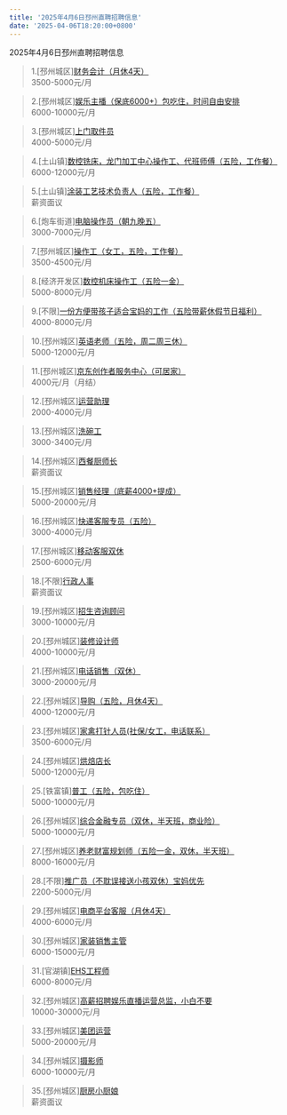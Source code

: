 ```yaml
---
title: '2025年4月6日邳州直聘招聘信息'
date: '2025-04-06T18:20:00+0800'
---
```

2025年4月6日邳州直聘招聘信息
<!--more-->
>1.[邳州城区][财务会计（月休4天）](https://www.pizhouzhipin.com/job/26963)<br>
>3500-5000元/月

>2.[邳州城区][娱乐主播（保底6000+）包吃住，时间自由安排](https://www.pizhouzhipin.com/job/32908)<br>
>6000-10000元/月

>3.[邳州城区][上门取件员](https://www.pizhouzhipin.com/job/37718)<br>
>4000-5000元/月

>4.[土山镇][数控铣床，龙门加工中心操作工、代班师傅（五险，工作餐）](https://www.pizhouzhipin.com/job/34952)<br>
>6000-12000元/月

>5.[土山镇][涂装工艺技术负责人（五险，工作餐）](https://www.pizhouzhipin.com/job/38920)<br>
>薪资面议

>6.[炮车街道][电脑操作员（朝九晚五）](https://www.pizhouzhipin.com/job/36357)<br>
>3000-7000元/月

>7.[邳州城区][操作工（女工，五险，工作餐）](https://www.pizhouzhipin.com/job/11881)<br>
>3500-4500元/月

>8.[经济开发区][数控机床操作工（五险一金）](https://www.pizhouzhipin.com/job/38192)<br>
>5000-8000元/月

>9.[不限][一份方便带孩子适合宝妈的工作（五险带薪休假节日福利）](https://www.pizhouzhipin.com/job/37265)<br>
>4000-8000元/月

>10.[邳州城区][英语老师（五险，周二周三休）](https://www.pizhouzhipin.com/job/39363)<br>
>5000-12000元/月

>11.[邳州城区][京东创作者服务中心（可居家）](https://www.pizhouzhipin.com/job/39727)<br>
>4000元/月（月结）

>12.[邳州城区][运营助理](https://www.pizhouzhipin.com/job/38515)<br>
>2000-4000元/月

>13.[邳州城区][洗碗工](https://www.pizhouzhipin.com/job/25999)<br>
>3000-3400元/月

>14.[邳州城区][西餐厨师长](https://www.pizhouzhipin.com/job/32028)<br>
>薪资面议

>15.[邳州城区][销售经理（底薪4000+提成）](https://www.pizhouzhipin.com/job/39176)<br>
>5000-20000元/月

>16.[邳州城区][快递客服专员（五险）](https://www.pizhouzhipin.com/job/33039)<br>
>3000-4000元/月

>17.[邳州城区][移动客服双休](https://www.pizhouzhipin.com/job/40064)<br>
>2500-6000元/月

>18.[不限][行政人事](https://www.pizhouzhipin.com/job/33075)<br>
>薪资面议

>19.[邳州城区][招生咨询顾问](https://www.pizhouzhipin.com/job/26650)<br>
>3000-10000元/月

>20.[邳州城区][装修设计师](https://www.pizhouzhipin.com/job/40115)<br>
>4000-10000元/月

>21.[邳州城区][电话销售（双休）](https://www.pizhouzhipin.com/job/5652)<br>
>3000-20000元/月

>22.[邳州城区][导购（五险，月休4天）](https://www.pizhouzhipin.com/job/36176)<br>
>4000-12000元/月

>23.[邳州城区][家禽打针人员(社保/女工，电话联系）](https://www.pizhouzhipin.com/job/31651)<br>
>3500-6000元/月

>24.[邳州城区][烘焙店长](https://www.pizhouzhipin.com/job/40065)<br>
>5000-12000元/月

>25.[铁富镇][普工（五险，包吃住）](https://www.pizhouzhipin.com/job/15371)<br>
>5000-10000元/月

>26.[邳州城区][综合金融专员（双休，半天班，商业险）](https://www.pizhouzhipin.com/job/34804)<br>
>5000-10000元/月

>27.[邳州城区][养老财富规划师（五险一金，双休，半天班）](https://www.pizhouzhipin.com/job/34809)<br>
>8000-16000元/月

>28.[不限][推广员（不耽误接送小孩双休）宝妈优先](https://www.pizhouzhipin.com/job/38743)<br>
>2200-5000元/月

>29.[邳州城区][电商平台客服（月休4天）](https://www.pizhouzhipin.com/job/31776)<br>
>4000-6000元/月

>30.[邳州城区][家装销售主管](https://www.pizhouzhipin.com/job/39706)<br>
>6000-15000元/月

>31.[官湖镇][EHS工程师](https://www.pizhouzhipin.com/job/36487)<br>
>6000-8000元/月

>32.[邳州城区][高薪招聘娱乐直播运营总监，小白不要](https://www.pizhouzhipin.com/job/40112)<br>
>10000-30000元/月

>33.[邳州城区][美团运营](https://www.pizhouzhipin.com/job/39548)<br>
>5000-20000元/月

>34.[邳州城区][摄影师](https://www.pizhouzhipin.com/job/26652)<br>
>6000-10000元/月

>35.[邳州城区][厨房小厨娘](https://www.pizhouzhipin.com/job/40025)<br>
>薪资面议

